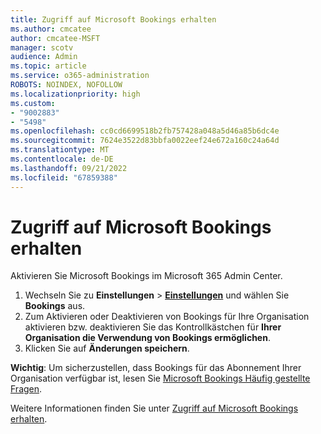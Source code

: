```yaml
---
title: Zugriff auf Microsoft Bookings erhalten
ms.author: cmcatee
author: cmcatee-MSFT
manager: scotv
audience: Admin
ms.topic: article
ms.service: o365-administration
ROBOTS: NOINDEX, NOFOLLOW
ms.localizationpriority: high
ms.custom:
- "9002883"
- "5498"
ms.openlocfilehash: cc0cd6699518b2fb757428a048a5d46a85b6dc4e
ms.sourcegitcommit: 7624e3522d83bbfa0022eef24e672a160c24a64d
ms.translationtype: MT
ms.contentlocale: de-DE
ms.lasthandoff: 09/21/2022
ms.locfileid: "67859388"
---
```

# <a name="get-access-to-microsoft-bookings"></a>Zugriff auf Microsoft Bookings erhalten

Aktivieren Sie Microsoft Bookings im Microsoft 365 Admin Center.

1. Wechseln Sie zu **Einstellungen** >  [**Einstellungen**](https://admin.microsoft.com/Adminportal/Home?ref=Settings/Services) und wählen Sie **Bookings** aus.
2. Zum Aktivieren oder Deaktivieren von Bookings für Ihre Organisation aktivieren bzw. deaktivieren Sie das Kontrollkästchen für **Ihrer Organisation die Verwendung von Bookings ermöglichen**.
3. Klicken Sie auf **Änderungen speichern**.

**Wichtig**: Um sicherzustellen, dass Bookings für das Abonnement Ihrer Organisation verfügbar ist, lesen Sie [Microsoft Bookings Häufig gestellte Fragen](https://docs.microsoft.com/microsoft-365/bookings/bookings-faq#is-bookings-available-for-my-subscription-).

Weitere Informationen finden Sie unter [Zugriff auf Microsoft Bookings erhalten](https://support.microsoft.com/office/get-access-to-microsoft-bookings-5382dc07-aaa5-45c9-8767-502333b214ce).
